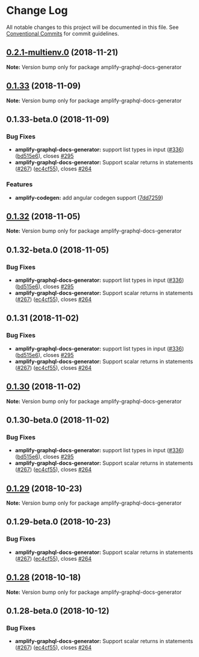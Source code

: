 # Change Log

All notable changes to this project will be documented in this file.
See [Conventional Commits](https://conventionalcommits.org) for commit guidelines.

<a name="0.2.1-multienv.0"></a>
## [0.2.1-multienv.0](https://github.com/aws-amplify/amplify-cli/compare/amplify-graphql-docs-generator@0.1.33...amplify-graphql-docs-generator@0.2.1-multienv.0) (2018-11-21)




**Note:** Version bump only for package amplify-graphql-docs-generator

<a name="0.1.33"></a>
## [0.1.33](https://github.com/aws-amplify/amplify-cli/compare/amplify-graphql-docs-generator@0.1.33-beta.0...amplify-graphql-docs-generator@0.1.33) (2018-11-09)




**Note:** Version bump only for package amplify-graphql-docs-generator

<a name="0.1.33-beta.0"></a>
## 0.1.33-beta.0 (2018-11-09)


### Bug Fixes

* **amplify-graphql-docs-generator:** support list types in input ([#336](https://github.com/aws-amplify/amplify-cli/issues/336)) ([bd515e6](https://github.com/aws-amplify/amplify-cli/commit/bd515e6)), closes [#295](https://github.com/aws-amplify/amplify-cli/issues/295)
* **amplify-graphql-docs-generator:** Support scalar returns in statements ([#267](https://github.com/aws-amplify/amplify-cli/issues/267)) ([ec4cf55](https://github.com/aws-amplify/amplify-cli/commit/ec4cf55)), closes [#264](https://github.com/aws-amplify/amplify-cli/issues/264)


### Features

* **amplify-codegen:** add angular codegen support ([7dd7259](https://github.com/aws-amplify/amplify-cli/commit/7dd7259))




<a name="0.1.32"></a>
## [0.1.32](https://github.com/aws-amplify/amplify-cli/compare/amplify-graphql-docs-generator@0.1.32-beta.0...amplify-graphql-docs-generator@0.1.32) (2018-11-05)




**Note:** Version bump only for package amplify-graphql-docs-generator

<a name="0.1.32-beta.0"></a>
## 0.1.32-beta.0 (2018-11-05)


### Bug Fixes

* **amplify-graphql-docs-generator:** support list types in input ([#336](https://github.com/aws-amplify/amplify-cli/issues/336)) ([bd515e6](https://github.com/aws-amplify/amplify-cli/commit/bd515e6)), closes [#295](https://github.com/aws-amplify/amplify-cli/issues/295)
* **amplify-graphql-docs-generator:** Support scalar returns in statements ([#267](https://github.com/aws-amplify/amplify-cli/issues/267)) ([ec4cf55](https://github.com/aws-amplify/amplify-cli/commit/ec4cf55)), closes [#264](https://github.com/aws-amplify/amplify-cli/issues/264)




<a name="0.1.31"></a>
## 0.1.31 (2018-11-02)


### Bug Fixes

* **amplify-graphql-docs-generator:** support list types in input ([#336](https://github.com/aws-amplify/amplify-cli/issues/336)) ([bd515e6](https://github.com/aws-amplify/amplify-cli/commit/bd515e6)), closes [#295](https://github.com/aws-amplify/amplify-cli/issues/295)
* **amplify-graphql-docs-generator:** Support scalar returns in statements ([#267](https://github.com/aws-amplify/amplify-cli/issues/267)) ([ec4cf55](https://github.com/aws-amplify/amplify-cli/commit/ec4cf55)), closes [#264](https://github.com/aws-amplify/amplify-cli/issues/264)




<a name="0.1.30"></a>
## [0.1.30](https://github.com/aws-amplify/amplify-cli/compare/amplify-graphql-docs-generator@0.1.30-beta.0...amplify-graphql-docs-generator@0.1.30) (2018-11-02)




**Note:** Version bump only for package amplify-graphql-docs-generator

<a name="0.1.30-beta.0"></a>
## 0.1.30-beta.0 (2018-11-02)


### Bug Fixes

* **amplify-graphql-docs-generator:** support list types in input ([#336](https://github.com/aws-amplify/amplify-cli/issues/336)) ([bd515e6](https://github.com/aws-amplify/amplify-cli/commit/bd515e6)), closes [#295](https://github.com/aws-amplify/amplify-cli/issues/295)
* **amplify-graphql-docs-generator:** Support scalar returns in statements ([#267](https://github.com/aws-amplify/amplify-cli/issues/267)) ([ec4cf55](https://github.com/aws-amplify/amplify-cli/commit/ec4cf55)), closes [#264](https://github.com/aws-amplify/amplify-cli/issues/264)




<a name="0.1.29"></a>
## [0.1.29](https://github.com/aws-amplify/amplify-cli/compare/amplify-graphql-docs-generator@0.1.29-beta.0...amplify-graphql-docs-generator@0.1.29) (2018-10-23)




**Note:** Version bump only for package amplify-graphql-docs-generator

<a name="0.1.29-beta.0"></a>
## 0.1.29-beta.0 (2018-10-23)


### Bug Fixes

* **amplify-graphql-docs-generator:** Support scalar returns in statements ([#267](https://github.com/aws-amplify/amplify-cli/issues/267)) ([ec4cf55](https://github.com/aws-amplify/amplify-cli/commit/ec4cf55)), closes [#264](https://github.com/aws-amplify/amplify-cli/issues/264)




<a name="0.1.28"></a>
## [0.1.28](https://github.com/aws-amplify/amplify-cli/compare/amplify-graphql-docs-generator@0.1.28-beta.0...amplify-graphql-docs-generator@0.1.28) (2018-10-18)




**Note:** Version bump only for package amplify-graphql-docs-generator

<a name="0.1.28-beta.0"></a>
## 0.1.28-beta.0 (2018-10-12)


### Bug Fixes

* **amplify-graphql-docs-generator:** Support scalar returns in statements ([#267](https://github.com/aws-amplify/amplify-cli/issues/267)) ([ec4cf55](https://github.com/aws-amplify/amplify-cli/commit/ec4cf55)), closes [#264](https://github.com/aws-amplify/amplify-cli/issues/264)
